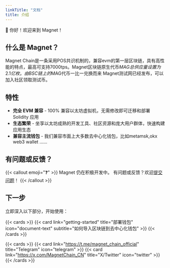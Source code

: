 ```yaml
---
linkTitle: "文档"
title: 介绍
---
```


👋 你好！欢迎来到 Magnet！

<!--more-->

## 什么是 Magnet？

Magnet Chain是一条采用POS共识机制的，兼容evm的第一层区块链，具有高性能的特点，最高可支持7000tps。Magnet区块链原生代币$MAG总供应量设置为2.1亿枚，由BSC链上的$MAG代币一比一兑换而来     Magnet测试网已经发布，可以加入社区领取测试币。

## 特性

- **完全 EVM 兼容** - 100% 兼容以太坊虚拟机，无需修改即可迁移和部署 Solidity 应用
- **生态繁荣** -  坐享以太坊成熟的开发工具、社区资源和庞大用户群体，快速构建应用生态
- **兼容主流钱包** - 我们兼容市面上大多数去中心化钱包，比如metamsk,okx web3 wallet
......

## 有问题或反馈？

{{< callout emoji="❓" >}}
  Magnet 仍在积极开发中。
  有问题或反馈？欢迎[提交问题](https://github.com/MagnetChain/MagnetChain/issues)！
{{< /callout >}}

## 下一步

立即深入以下部分，开始使用：

{{< cards >}}
  {{< card link="getting-started" title="部署钱包" icon="document-text" subtitle="如何导入区块链到去中心化钱包" >}}
{{< /cards >}}

{{< cards >}}
  {{< card link="https://t.me/magnet_chain_official" title="Telegram" icon="telegram" >}}
  {{< card link="https://x.com/MagnetChain_CN" title="X/Twitter" icon="twitter" >}}
{{< /cards >}}
